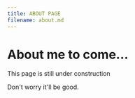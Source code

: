```yaml
---
title: ABOUT PAGE
filename: about.md
--- 
```


# About me to come...

This page is still under construction

Don't worry it'll be good.


